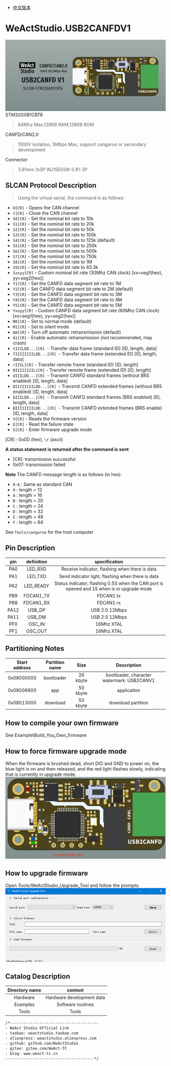* [中文版本](./README_zh.md)
# WeActStudio.USB2CANFDV1
![display](Images/1.png)
STM32G0B1CBT6  
> 64Mhz Max,128KB RAM,128KB ROM

CANFD/CAN2.0  
> 1500V isolation, 5Mbps Max, support cangaroo or secondary development

Connector  
> 3.81mm 1x3P WJ15EDGK-3.81-3P

## SLCAN Protocol Description
> Using the virtual serial, the command is as follows:
- `O[CR]` - Opens the CAN channel
- `C[CR]` - Close the CAN channel
- `S0[CR]` - Set the nominal bit rate to 10k
- `S1[CR]` - Set the nominal bit rate to 20k
- `S2[CR]` - Set the nominal bit rate to 50k
- `S3[CR]` - Set the nominal bit rate to 100k
- `S4[CR]` - Set the nominal bit rate to 125k (default)
- `S5[CR]` - Set the nominal bit rate to 250k
- `S6[CR]` - Set the nominal bit rate to 500k
- `S7[CR]` - Set the nominal bit rate to 750k
- `S8[CR]` - Set the nominal bit rate to 1M
- `S9[CR]` - Set the nominal bit rate to 83.3k
- `Sxxyy[CR]` - Custom nominal bit rate (30Mhz CAN clock) [xx=seg1(hex), yy=seg2(hex)]
- `Y1[CR]` - Set the CANFD data segment bit rate to 1M
- `Y2[CR]` - Set CANFD data segment bit rate to 2M (default)
- `Y3[CR]` - Set the CANFD data segment bit rate to 3M
- `Y4[CR]` - Set the CANFD data segment bit rate to 4M
- `Y5[CR]` - Set the CANFD data segment bit rate to 5M
- `Yxxyy[CR]` - Custom CANFD data segment bit rate (60Mhz CAN clock) [xx=seg1(hex), yy=seg2(hex)]
- `M0[CR]` - Set to normal mode (default)
- `M1[CR]` - Set to silent mode
- `A0[CR]` - Turn off automatic retransmission (default)
- `A1[CR]` - Enable automatic retransmission (not recommended, may crash)
- `tIIILDD...[CR] `- Transfer data frame (standard ID) [ID, length, data]
- `TIIIIIIIILDD...[CR] `- Transfer data frame (extended ID) [ID, length, data]
- `rIIIL[CR]` - Transfer remote frame (standard ID) [ID, length]
- `RIIIIIIIIL[CR]` - Transfer remote frame (extended ID) [ID, length]
- `dIIILDD...[CR] `- Transmit CANFD standard frames (without BRS enabled) [ID, length, data]
- `DIIIIIIIILDD...[CR] `- Transmit CANFD extended frames (without BRS enabled) [ID, length, data]
- `bIIILDD...[CR] `- Transmit CANFD standard frames (BRS enabled) [ID, length, data]
- `BIIIIIIIILDD...[CR] `- Transmit CANFD extended frames (BRS enable) [ID, length, data]
- `V[CR]` - Reads the firmware version
- `E[CR]` - Read the failure state
- `X[CR]` - Enter firmware upgrade mode

[CR] : 0x0D (hex), `\r` (ascii)

**A status statement is returned after the command is sent**
- [CR]: transmission successful
- 0x07: transmission failed

**Note**
The CANFD message length is as follows (in hex):
- `0-8` : Same as standard CAN
- `9` : length = 12
- `A` : length = 16
- `B` : length = 20
- `C` : length = 24
- `D` : length = 32
- `E` : length = 48
- `F` : length = 64

See `Tools/cangaroo` for the host computer

## Pin Description
| pin | definition | specification |
|:--:|:--:| :--:|
|PA0|LED_RXD| Receive indicator, flashing when there is data |
|PA1|LED_TXD| Send indicator light, flashing when there is data |
|PA2|LED_READY| Status indicator, flashing 0.5S when the CAN port is opened and 1S when is in upgrade mode |
|PB9|FDCAN1_TX|FDCAN1 tx |
|PB8|FDCAN1_RX|FDCAN1 rx |
|PA12|USB_DP|USB 2.0 12Mbps|
|PA11|USB_DM|USB 2.0 12Mbps|
|PF0|OSC_IN|16Mhz XTAL|
|PF1|OSC_OUT|16Mhz XTAL|

## Partitioning Notes
| Start address | Partition name | Size | Description |
| :-: | :-: | :-: | :-: |
|0x08000000|bootloader|26 kbyte| bootloader, character watermark: USB2CANV1|
|0x08006800|app|50 kbyte| application |
|0x08013000|download|50 kbyte| download partition |

## How to compile your own firmware
See Example\Build_You_Own_firmware

## How to force firmware upgrade mode
When the firmware is brushed dead, short DIO and GND to power on, the blue light is on and then released, and the red light flashes slowly, indicating that is currently in upgrade mode.
![display](Images/SWD.jpg)

## How to upgrade firmware
Open Tools/WeActStudio_Upgrade_Tool and follow the prompts.
![display](Images/WeActStudio_Upgrade_Tool_en.png)

## Catalog Description
| Directory name | content |
|:--:| :--:|
|Hardware| Hardware development data |
|Examples| Software routines |
|Tools| Tools|

```
/*---------------------------------------
- WeAct Studio Official Link
- taobao: weactstudio.taobao.com
- aliexpress: weactstudio.aliexpress.com
- github: github.com/WeActStudio
- gitee: gitee.com/WeAct-TC
- blog: www.weact-tc.cn
---------------------------------------*/
```